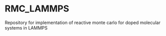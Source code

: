 # RMC_LAMMPS
Repository for implementation of reactive monte carlo for doped molecular systems in LAMMPS
